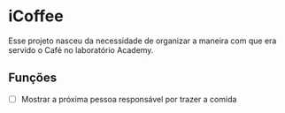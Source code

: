 # iCoffee

Esse projeto nasceu da necessidade de organizar a maneira com que era servido o Café no laboratório Academy.


## Funções
- [ ] Mostrar a próxima pessoa responsável por trazer a comida
